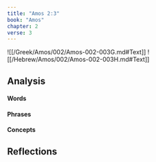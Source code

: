 ```yaml
---
title: "Amos 2:3"
book: "Amos"
chapter: 2
verse: 3
---
```

![[/Greek/Amos/002/Amos-002-003G.md#Text]]
![[/Hebrew/Amos/002/Amos-002-003H.md#Text]]

## Analysis

#### Words

#### Phrases

#### Concepts

## Reflections
